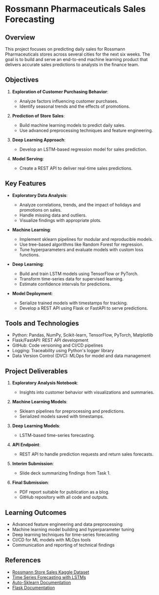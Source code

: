 # Rossmann Pharmaceuticals Sales Forecasting

## Overview

This project focuses on predicting daily sales for Rossmann Pharmaceuticals stores across several cities for the next six weeks. The goal is to build and serve an end-to-end machine learning product that delivers accurate sales predictions to analysts in the finance team.

## Objectives

1. **Exploration of Customer Purchasing Behavior**: 
   - Analyze factors influencing customer purchases.
   - Identify seasonal trends and the effects of promotions.

2. **Prediction of Store Sales**:
   - Build machine learning models to predict daily sales.
   - Use advanced preprocessing techniques and feature engineering.

3. **Deep Learning Approach**:
   - Develop an LSTM-based regression model for sales prediction.

4. **Model Serving**:
   - Create a REST API to deliver real-time sales predictions.

## Key Features

- **Exploratory Data Analysis**: 
  - Analyze correlations, trends, and the impact of holidays and promotions on sales.
  - Handle missing data and outliers.
  - Visualize findings with appropriate plots.

- **Machine Learning**:
  - Implement sklearn pipelines for modular and reproducible models.
  - Use tree-based algorithms like Random Forest for regression.
  - Tune hyperparameters and evaluate models with custom loss functions.

- **Deep Learning**:
  - Build and train LSTM models using TensorFlow or PyTorch.
  - Transform time-series data for supervised learning.
  - Estimate confidence intervals for predictions.

- **Model Deployment**:
  - Serialize trained models with timestamps for tracking.
  - Develop a REST API using Flask or FastAPI to serve predictions.

## Tools and Technologies

- Python: Pandas, NumPy, Scikit-learn, TensorFlow, PyTorch, Matplotlib
- Flask/FastAPI: REST API development
- GitHub: Code versioning and CI/CD pipelines
- Logging: Traceability using Python's logger library
- Data Version Control (DVC): MLOps for model and data management

## Project Deliverables

1. **Exploratory Analysis Notebook**:
   - Insights into customer behavior with visualizations and summaries.

2. **Machine Learning Models**:
   - Sklearn pipelines for preprocessing and predictions.
   - Serialized models saved with timestamps.

3. **Deep Learning Models**:
   - LSTM-based time-series forecasting.

4. **API Endpoint**:
   - REST API to handle prediction requests and return sales forecasts.

5. **Interim Submission**:
   - Slide deck summarizing findings from Task 1.

6. **Final Submission**:
   - PDF report suitable for publication as a blog.
   - GitHub repository with all code and outputs.

## Learning Outcomes

- Advanced feature engineering and data preprocessing
- Machine learning model building and hyperparameter tuning
- Deep learning techniques for time-series forecasting
- CI/CD for ML models with MLOps tools
- Communication and reporting of technical findings

## References

- [Rossmann Store Sales Kaggle Dataset](https://www.kaggle.com/c/rossmann-store-sales/data)
- [Time Series Forecasting with LSTMs](https://www.kaggle.com)
- [Auto-Sklearn Documentation](https://automl.github.io/auto-sklearn/master/)
- [Flask Documentation](https://flask.palletsprojects.com/)
